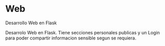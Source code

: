 # Web
Desarrollo Web en Flask 


Desarrolo Web en Flask. 
Tiene secciones personales publicas y un Login para poder compartir informacion sensible segun se requiera. 
